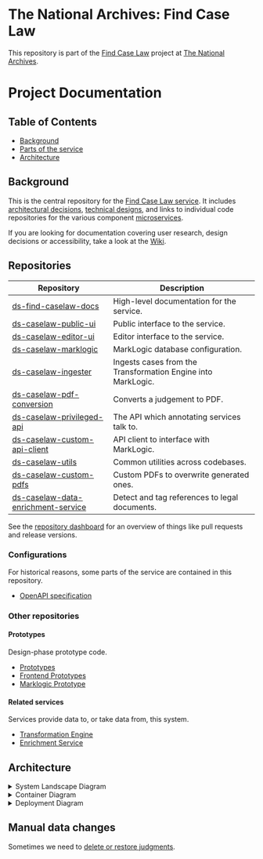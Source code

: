 # The National Archives: Find Case Law

This repository is part of the [Find Case Law](https://caselaw.nationalarchives.gov.uk/) project at [The National Archives](https://www.nationalarchives.gov.uk/).

# Project Documentation

## Table of Contents

- [Background](#background)
- [Parts of the service](#parts-of-the-service)
- [Architecture](#architecture)

## Background

This is the central repository for the [Find Case Law service](https://caselaw.nationalarchives.gov.uk/). It includes [architectural decisions](https://github.com/nationalarchives/ds-find-caselaw-docs/tree/main/doc/adr), [technical designs](https://github.com/nationalarchives/ds-find-caselaw-docs/tree/main/doc/arch), and links to individual code repositories for the various component [microservices](doc/adr/0002-use-a-microservice-architecture.md).

If you are looking for documentation covering user research, design decisions or accessibility, take a look at the [Wiki](https://github.com/nationalarchives/ds-find-caselaw-docs/wiki).

## Repositories

<!-- Begin list of repositories -->
<!-- This section is automatically generated from scripts/build_repo_lists. You shouldn't edit it manually. -->

| Repository                                                                                                   | Description                                                  |
| ------------------------------------------------------------------------------------------------------------ | ------------------------------------------------------------ |
| [ds-find-caselaw-docs](https://github.com/nationalarchives/ds-find-caselaw-docs)                             | High-level documentation for the service.                    |
| [ds-caselaw-public-ui](https://github.com/nationalarchives/ds-caselaw-public-ui)                             | Public interface to the service.                             |
| [ds-caselaw-editor-ui](https://github.com/nationalarchives/ds-caselaw-editor-ui)                             | Editor interface to the service.                             |
| [ds-caselaw-marklogic](https://github.com/nationalarchives/ds-caselaw-marklogic)                             | MarkLogic database configuration.                            |
| [ds-caselaw-ingester](https://github.com/nationalarchives/ds-caselaw-ingester)                               | Ingests cases from the Transformation Engine into MarkLogic. |
| [ds-caselaw-pdf-conversion](https://github.com/nationalarchives/ds-caselaw-pdf-conversion)                   | Converts a judgement to PDF.                                 |
| [ds-caselaw-privileged-api](https://github.com/nationalarchives/ds-caselaw-privileged-api)                   | The API which annotating services talk to.                   |
| [ds-caselaw-custom-api-client](https://github.com/nationalarchives/ds-caselaw-custom-api-client)             | API client to interface with MarkLogic.                      |
| [ds-caselaw-utils](https://github.com/nationalarchives/ds-caselaw-utils)                                     | Common utilities across codebases.                           |
| [ds-caselaw-custom-pdfs](https://github.com/nationalarchives/ds-caselaw-custom-pdfs)                         | Custom PDFs to overwrite generated ones.                     |
| [ds-caselaw-data-enrichment-service](https://github.com/nationalarchives/ds-caselaw-data-enrichment-service) | Detect and tag references to legal documents.                |

<!-- End list of repositories -->

See the [repository dashboard](/repo-dashboard.md) for an overview of things like pull requests and release versions.

### Configurations

For historical reasons, some parts of the service are contained in this repository.

- [OpenAPI specification](https://github.com/nationalarchives/ds-find-caselaw-docs/tree/main/doc/openapi)

### Other repositories

#### Prototypes

Design-phase prototype code.

- [Prototypes](https://github.com/nationalarchives/ds-caselaw-prototypes)
- [Frontend Prototypes](https://github.com/nationalarchives/ds-caselaw-frontend)
- [Marklogic Prototype](https://github.com/mangiafico/tna-judgments-website)

#### Related services

Services provide data to, or take data from, this system.

- [Transformation Engine](https://github.com/nationalarchives/da-transform-dev-documentation/blob/develop/editorial-system-integration/README.md)
- [Enrichment Service](https://github.com/nationalarchives/ds-caselaw-data-enrichment-service)

## Architecture

<details>
  <summary>System Landscape Diagram</summary>

![System Landscape Diagram](doc/arch/images/System%20Landscape.png)

</details>

<details>
  <summary>Container Diagram</summary>

![Container Diagram](doc/arch/images/Container%20Diagram.png)

</details>

<details>
  <summary>Deployment Diagram</summary>

![Deployment Diagram](doc/arch/images/Deployment%20Diagram.png)

</details>

## Manual data changes

Sometimes we need to [delete or restore judgments](doc/changing-judgments/changing-judgments.md).
